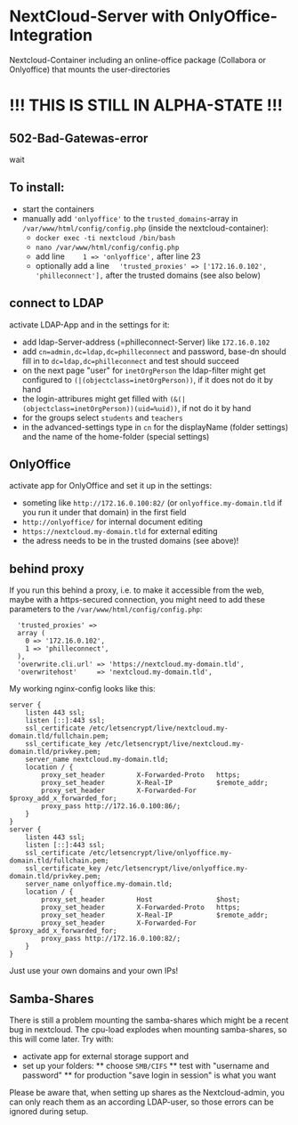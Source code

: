 # NextCloud-Server with OnlyOffice-Integration
Nextcloud-Container including an online-office package (Collabora or Onlyoffice) that mounts the user-directories

# !!! THIS IS STILL IN ALPHA-STATE !!!

## 502-Bad-Gatewas-error
wait

## To install:

* start the containers
* manually add `'onlyoffice'` to the `trusted_domains`-array in `/var/www/html/config/config.php` (inside the nextcloud-container):
  - `docker exec -ti nextcloud /bin/bash`
  - `nano /var/www/html/config/config.php`
  - add line `    1 => 'onlyoffice',` after line 23
  - optionally add a line `  'trusted_proxies' => ['172.16.0.102', 'philleconnect'],` after the trusted domains (see also below)

## connect to LDAP

activate LDAP-App and in the settings for it:

* add ldap-Server-address (=philleconnect-Server) like `172.16.0.102`
* add `cn=admin,dc=ldap,dc=philleconnect` and password, base-dn should fill in to `dc=ldap,dc=philleconnect` and test should succeed
* on the next page "user" for `inetOrgPerson` the ldap-filter might get configured to `(|(objectclass=inetOrgPerson))`, if it does not do it by hand
* the login-attribures might get filled with `(&(|(objectclass=inetOrgPerson))(uid=%uid))`, if not do it by hand
* for the groups select `students` and `teachers`
* in the advanced-settings type in `cn` for the displayName (folder settings) and the name of the home-folder (special settings)

## OnlyOffice

activate app for OnlyOffice and set it up in the settings:

* someting like `http://172.16.0.100:82/` (or `onlyoffice.my-domain.tld` if you run it under that domain) in the first field 
* `http://onlyoffice/` for internal document editing
* `https://nextcloud.my-domain.tld` for external editing
* the adress needs to be in the trusted domains (see above)!

## behind proxy

If you run this behind a proxy, i.e. to make it accessible from the web, maybe with a https-secured connection, you might need to add these parameters to the `/var/www/html/config/config.php`:

```
  'trusted_proxies' => 
  array (
    0 => '172.16.0.102',
    1 => 'philleconnect',
  ),
  'overwrite.cli.url' => 'https://nextcloud.my-domain.tld',
  'overwritehost'     => 'nextcloud.my-domain.tld',
```

My working nginx-config looks like this:

```
server {
    listen 443 ssl;
    listen [::]:443 ssl;
    ssl_certificate /etc/letsencrypt/live/nextcloud.my-domain.tld/fullchain.pem;
    ssl_certificate_key /etc/letsencrypt/live/nextcloud.my-domain.tld/privkey.pem;
    server_name nextcloud.my-domain.tld;
    location / {
        proxy_set_header        X-Forwarded-Proto   https;
        proxy_set_header        X-Real-IP           $remote_addr;
        proxy_set_header        X-Forwarded-For     $proxy_add_x_forwarded_for;
        proxy_pass http://172.16.0.100:86/;
    }
}
server {
    listen 443 ssl;
    listen [::]:443 ssl;
    ssl_certificate /etc/letsencrypt/live/onlyoffice.my-domain.tld/fullchain.pem;
    ssl_certificate_key /etc/letsencrypt/live/onlyoffice.my-domain.tld/privkey.pem;
    server_name onlyoffice.my-domain.tld;
    location / {
        proxy_set_header        Host                $host;
        proxy_set_header        X-Forwarded-Proto   https;
        proxy_set_header        X-Real-IP           $remote_addr;
        proxy_set_header        X-Forwarded-For     $proxy_add_x_forwarded_for;
        proxy_pass http://172.16.0.100:82/;
    }
}
```

Just use your own domains and your own IPs!


## Samba-Shares

There is still a problem mounting the samba-shares which might be a recent bug in nextcloud. The cpu-load explodes when mounting samba-shares, so this will come later.
Try with:

* activate app for external storage support and
* set up your folders:
** choose `SMB/CIFS`
** test with "username and password"
** for production "save login in session" is what you want

Please be aware that, when setting up shares as the Nextcloud-admin, you can only reach them as an according LDAP-user, so those errors can be ignored during setup.
